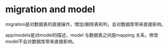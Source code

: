 ---
---
# migration and model

migration是对数据表的直接操作，增加/删除表和列，会对数据库带来直接影响。

app/models是对model的描述，model 与数据表之间是mapping 关系，修改model不会对数据库带来直接影响。